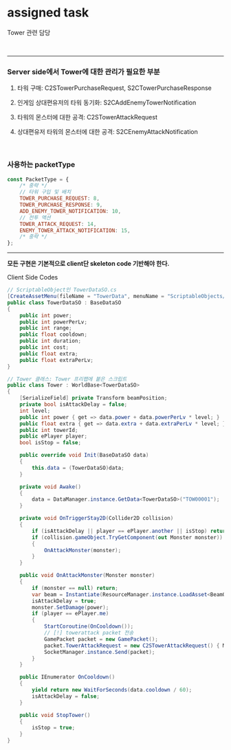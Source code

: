 # assigned task
Tower 관련 담당

<br>

---

### Server side에서 Tower에 대한 관리가 필요한 부분

1) 타워 구매: C2STowerPurchaseRequest, S2CTowerPurchaseResponse

2) 인게임 상대편유저의 타워 동기화: S2CAddEnemyTowerNotification

3) 타워의 몬스터에 대한 공격: C2STowerAttackRequest

4) 상대편유저 타워의 몬스터에 대한 공격: S2CEnemyAttackNotification

<br>

### 사용하는 packetType

```js
const PacketType = {
    /* 중략 */
    // 타워 구입 및 배치
    TOWER_PURCHASE_REQUEST: 8,
    TOWER_PURCHASE_RESPONSE: 9,
    ADD_ENEMY_TOWER_NOTIFICATION: 10,
    // 전투 액션
    TOWER_ATTACK_REQUEST: 14,
    ENEMY_TOWER_ATTACK_NOTIFICATION: 15,
    /* 중략 */
};
```

---

**모든 구현은 기본적으로 client단 skeleton code 기반해야 한다.**

Client Side Codes

```cs
// ScriptableObject인 TowerDataSO.cs
[CreateAssetMenu(fileName = "TowerData", menuName = "ScriptableObjects/TowerData")]
public class TowerDataSO : BaseDataSO
{
    public int power;
    public int powerPerLv;
    public int range;
    public float cooldown;
    public int duration;
    public int cost;
    public float extra;
    public float extraPerLv;
}
```


```cs
// Tower 클래스: Tower 프리팹에 붙은 스크립트
public class Tower : WorldBase<TowerDataSO>
{
    [SerializeField] private Transform beamPosition;
    private bool isAttackDelay = false;
    int level;
    public int power { get => data.power + data.powerPerLv * level; }
    public float extra { get => data.extra + data.extraPerLv * level; }
    public int towerId;
    public ePlayer player;
    bool isStop = false;

    public override void Init(BaseDataSO data)
    {
        this.data = (TowerDataSO)data;
    }

    private void Awake()
    {
        data = DataManager.instance.GetData<TowerDataSO>("TOW00001");
    }

    private void OnTriggerStay2D(Collider2D collision)
    {
        if (isAttackDelay || player == ePlayer.another || isStop) return;
        if (collision.gameObject.TryGetComponent(out Monster monster))
        {
            OnAttackMonster(monster);
        }
    }

    public void OnAttackMonster(Monster monster)
    {
        if (monster == null) return;
        var beam = Instantiate(ResourceManager.instance.LoadAsset<BeamObject>("BeamObject"), beamPosition).SetTimer().SetTarget(monster);
        isAttackDelay = true;
        monster.SetDamage(power);
        if (player == ePlayer.me)
        {
            StartCoroutine(OnCooldown());
            // [!] towerattack packet 전송
            GamePacket packet = new GamePacket();
            packet.TowerAttackRequest = new C2STowerAttackRequest() { MonsterId = monster.monsterId, TowerId = towerId };
            SocketManager.instance.Send(packet);
        }
    }

    public IEnumerator OnCooldown()
    {
        yield return new WaitForSeconds(data.cooldown / 60);
        isAttackDelay = false;
    }

    public void StopTower()
    {
        isStop = true;
    }
}


```